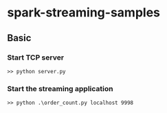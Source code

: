 # spark-streaming-samples

## Basic
### Start TCP server  
`>> python server.py`  

### Start the streaming application  
`>> python .\order_count.py localhost 9998`    
